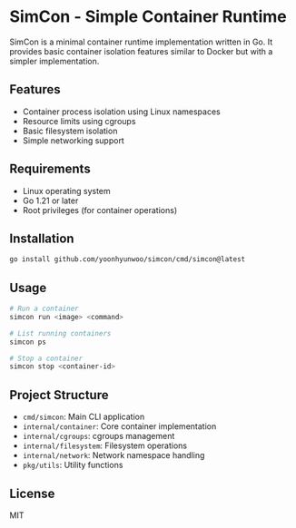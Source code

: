 # SimCon - Simple Container Runtime

SimCon is a minimal container runtime implementation written in Go. It provides basic container isolation features similar to Docker but with a simpler implementation.

## Features

- Container process isolation using Linux namespaces
- Resource limits using cgroups
- Basic filesystem isolation
- Simple networking support

## Requirements

- Linux operating system
- Go 1.21 or later
- Root privileges (for container operations)

## Installation

```bash
go install github.com/yoonhyunwoo/simcon/cmd/simcon@latest
```

## Usage

```bash
# Run a container
simcon run <image> <command>

# List running containers
simcon ps

# Stop a container
simcon stop <container-id>
```

## Project Structure

- `cmd/simcon`: Main CLI application
- `internal/container`: Core container implementation
- `internal/cgroups`: cgroups management
- `internal/filesystem`: Filesystem operations
- `internal/network`: Network namespace handling
- `pkg/utils`: Utility functions

## License

MIT 